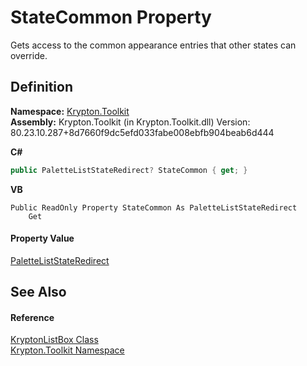 # StateCommon Property


Gets access to the common appearance entries that other states can override.



## Definition
**Namespace:** <a href="79d2eac2-21f4-54ff-7552-b20c33c30600.md">Krypton.Toolkit</a>  
**Assembly:** Krypton.Toolkit (in Krypton.Toolkit.dll) Version: 80.23.10.287+8d7660f9dc5efd033fabe008ebfb904beab6d444

**C#**
``` C#
public PaletteListStateRedirect? StateCommon { get; }
```
**VB**
``` VB
Public ReadOnly Property StateCommon As PaletteListStateRedirect
	Get
```



#### Property Value
<a href="d29525d0-d64e-cc36-f84e-8c80f71f4190.md">PaletteListStateRedirect</a>

## See Also


#### Reference
<a href="34d189d7-24ac-ce5b-4fff-cda88ff9e2aa.md">KryptonListBox Class</a>  
<a href="79d2eac2-21f4-54ff-7552-b20c33c30600.md">Krypton.Toolkit Namespace</a>  
